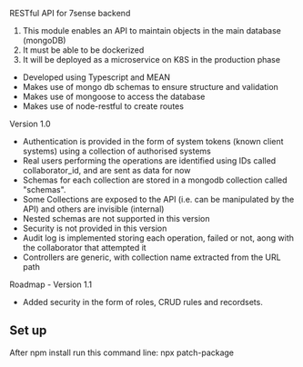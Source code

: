 RESTful API for 7sense backend

1. This module enables an API to maintain objects in the main database (mongoDB)
1. It must be able to be dockerized
1. It will be deployed as a microservice on K8S in the production phase



* Developed using Typescript and MEAN
* Makes use of mongo db schemas to ensure structure and validation
* Makes use of mongoose to access the database
* Makes use of node-restful to create routes


Version 1.0
* Authentication is provided in the form of system tokens (known client systems) using a collection of authorised systems
* Real users performing the operations are identified using IDs called collaborator_id, and are sent as data for now 
* Schemas for each collection are stored in a mongodb collection called "schemas". 
* Some Collections are exposed to the API (i.e. can be manipulated by the API) and others are invisible (internal) 
* Nested schemas are not supported in this version
* Security is not provided in this version
* Audit log is implemented storing each operation, failed or not, aong with the collaborator that attempted it
* Controllers are generic, with collection name extracted from the URL path


Roadmap - Version 1.1
* Added security in the form of roles, CRUD rules and recordsets.

 
## Set up
After npm install run this command line:
    npx patch-package
